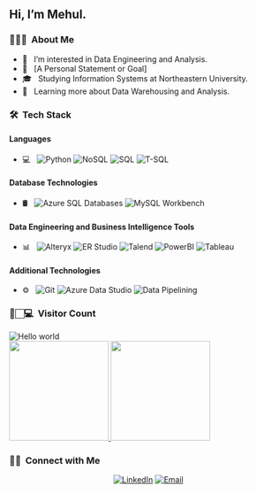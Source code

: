 ## Hi, I’m Mehul.

### 👨🏻‍💻 &nbsp;About Me
- 👀 &nbsp; I’m interested in Data Engineering and Analysis.
- 🤔 &nbsp; [A Personal Statement or Goal]
- 🎓 &nbsp; Studying Information Systems at Northeastern University.
- 🌱 &nbsp; Learning more about Data Warehousing and Analysis.

### 🛠 &nbsp;Tech Stack

#### Languages
- 💻 &nbsp;
  ![Python](https://img.shields.io/badge/-Python-333333?style=flat&logo=python)
  ![NoSQL](https://img.shields.io/badge/-NoSQL-333333?style=flat&logo=NoSQL)
  ![SQL](https://img.shields.io/badge/-SQL-333333?style=flat&logo=MySQL)
  ![T-SQL](https://img.shields.io/badge/-TSQL-333333?style=flat&logo=MicrosoftSQLServer)

#### Database Technologies
- 🛢 &nbsp;
  ![Azure SQL Databases](https://img.shields.io/badge/-Azure%20SQL%20Databases-333333?style=flat&logo=microsoft-azure)
  ![MySQL Workbench](https://img.shields.io/badge/-MySQL%20Workbench-333333?style=flat&logo=mysql)

#### Data Engineering and Business Intelligence Tools
- 📊 &nbsp;
  ![Alteryx](https://img.shields.io/badge/-Alteryx-333333?style=flat&logo=Alteryx)
  ![ER Studio](https://img.shields.io/badge/-ER%20Studio-333333?style=flat)
  ![Talend](https://img.shields.io/badge/-Talend-333333?style=flat&logo=Talend)
  ![PowerBI](https://img.shields.io/badge/-Power%20BI-333333?style=flat&logo=powerbi)
  ![Tableau](https://img.shields.io/badge/-Tableau-333333?style=flat&logo=Tableau)

#### Additional Technologies
- ⚙️ &nbsp;
  ![Git](https://img.shields.io/badge/-Git-333333?style=flat&logo=git)
  ![Azure Data Studio](https://img.shields.io/badge/-Azure%20Data%20Studio-333333?style=flat&logo=microsoft-azure)
  ![Data Pipelining](https://img.shields.io/badge/-Data%20Pipelining-333333?style=flat)

<h3> 👀🏻‍💻 &nbsp;Visitor Count </h3>

<img src="https://profile-counter.glitch.me/kmehul/count.svg" alt="Hello world" />

<br/>

<a href="https://github.com/kmehul">
  <img height="180em" src="https://github-readme-stats.vercel.app/api?username=kmehul&theme=buefy" />
  <img height="180em" src="https://github-readme-stats.vercel.app/api/top-langs/?username=kmehul&theme=buefy" />
</a>

<br/>

### 🤝🏻 &nbsp;Connect with Me

<p align="center">
<a href="https://www.linkedin.com/in/kmehul992/" target="_blank"><img alt="LinkedIn" src="https://img.shields.io/badge/LinkedIn-Kumar%20Mehul-blue?style=flat-square&logo=linkedin"></a>
<a href="mailto:kumar-mehul@outlook.com" target="_blank"><img alt="Email" src="https://img.shields.io/badge/Email-kumar--mehul%40outlook.com-blue?style=flat-square&logo=microsoft-outlook"></a>
</p>



<!--
<!---
kmehul/kmehul is a ✨ special ✨ repository because its `README.md` (this file) appears on your GitHub profile.
You can click the Preview link to take a look at your changes.
--->
